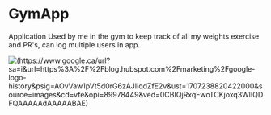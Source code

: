 # GymApp
Application Used by me in the gym to keep track of all my weights exercise and PR's, can log multiple users in app.

![(https://www.google.ca/url?sa=i&url=https%3A%2F%2Fblog.hubspot.com%2Fmarketing%2Fgoogle-logo-history&psig=AOvVaw1pVt5d0rG6zAJIiqdZfE2v&ust=1707238820422000&source=images&cd=vfe&opi=89978449&ved=0CBIQjRxqFwoTCKjoxq3WlIQDFQAAAAAdAAAAABAE)](https://www.youtube.com/watch?v=mzluNtjtzCs)
